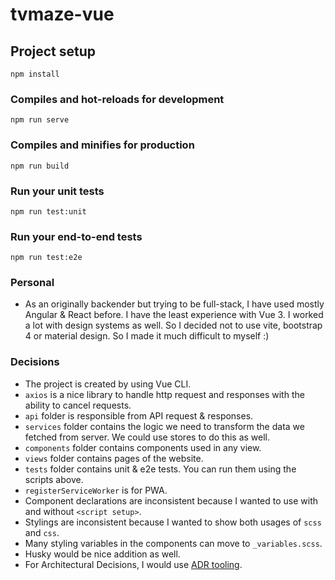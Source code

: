# tvmaze-vue

## Project setup
```
npm install
```

### Compiles and hot-reloads for development
```
npm run serve
```

### Compiles and minifies for production
```
npm run build
```

### Run your unit tests
```
npm run test:unit
```

### Run your end-to-end tests
```
npm run test:e2e
```

### Personal
- As an originally backender but trying to be full-stack, I have used mostly Angular & React before. I have the least experience with Vue 3. I worked a lot with design systems as well. So I decided not to use vite, bootstrap 4 or material design. So I made it much difficult to myself :)  

### Decisions
- The project is created by using Vue CLI.
- `axios` is a nice library to handle http request and responses with the ability to cancel requests. 
- `api` folder is responsible from API request & responses.
- `services` folder contains the logic we need to transform the data we fetched from server. We could use stores to do this as well. 
- `components` folder contains components used in any view.
- `views` folder contains pages of the website.
- `tests` folder contains unit & e2e tests. You can run them using the scripts above.
- `registerServiceWorker` is for PWA.
- Component declarations are inconsistent because I wanted to use with and without `<script setup>`.
- Stylings are inconsistent because I wanted to show both usages of `scss` and `css`. 
- Many styling variables in the components can move to `_variables.scss`.
- Husky would be nice addition as well.
- For Architectural Decisions, I would use [ADR tooling](https://adr.github.io).